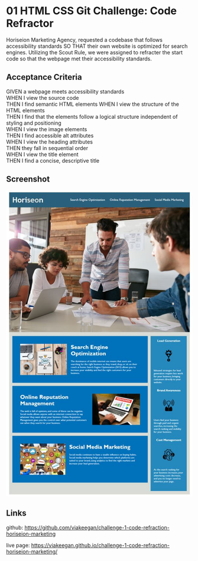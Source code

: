 # 01 HTML CSS Git Challenge: Code Refractor

Horiseion Marketing Agency, requested a codebase that follows accessibility standards SO THAT their own website is optimized for search engines. Utilizing the Scout Rule, we were assigned to refracter the start code so that the webpage met their accessibility standards.

## Acceptance Criteria 

GIVEN a webpage meets accessibility standards <br />
WHEN I view the source code <br />
THEN I find semantic HTML elements
WHEN I view the structure of the HTML elements <br />
THEN I find that the elements follow a logical structure independent of styling and positioning <br />
WHEN I view the image elements <br />
THEN I find accessible alt attributes<br />
WHEN I view the heading attributes <br />
THEN they fall in sequential order <br />
WHEN I view the title element <br />
THEN I find a concise, descriptive title <br />

## Screenshot
![application screenshot](./assets/images/projectcapture.jpg)

## Links
github: https://github.com/viakeegan/challenge-1-code-refraction-horiseion-marketing

live page: https://viakeegan.github.io/challenge-1-code-refraction-horiseion-marketing/

